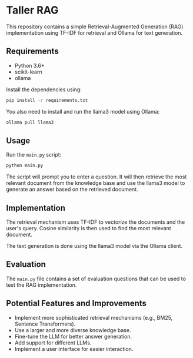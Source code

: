 # Taller RAG

This repository contains a simple Retrieval-Augmented Generation (RAG) implementation using TF-IDF for retrieval and Ollama for text generation.

## Requirements

- Python 3.6+
- scikit-learn
- ollama

Install the dependencies using:

```bash
pip install -r requirements.txt
```

You also need to install and run the llama3 model using Ollama:

```bash
ollama pull llama3
```

## Usage

Run the `main.py` script:

```bash
python main.py
```

The script will prompt you to enter a question. It will then retrieve the most relevant document from the knowledge base and use the llama3 model to generate an answer based on the retrieved document.

## Implementation

The retrieval mechanism uses TF-IDF to vectorize the documents and the user's query. Cosine similarity is then used to find the most relevant document.

The text generation is done using the llama3 model via the Ollama client.

## Evaluation

The `main.py` file contains a set of evaluation questions that can be used to test the RAG implementation.

## Potential Features and Improvements

- Implement more sophisticated retrieval mechanisms (e.g., BM25, Sentence Transformers).
- Use a larger and more diverse knowledge base.
- Fine-tune the LLM for better answer generation.
- Add support for different LLMs.
- Implement a user interface for easier interaction.
